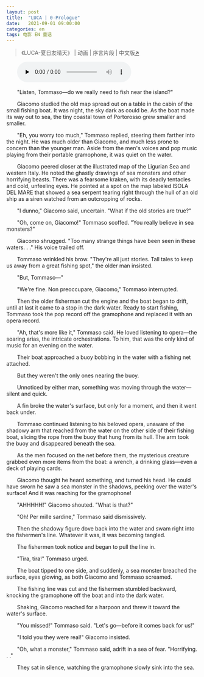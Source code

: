 ```yaml
---
layout: post
title:  "LUCA | 0-Prologue"
date:   2021-09-01 09:00:00
categories: en
tags: 电影 EN 童话
---
```


>《LUCA-夏日友晴天》 | 动画 | 序言片段 | 中文版[↗](https://buyivi.xyz/wenji/luca-prologue/)

&emsp;&emsp;<audio id="audio" controls="" preload="none">
      <source id="m4a" src="https://buyivi.xyz/wenji/files/audio/Luca/Prologue.m4a">
</audio>

&emsp;&emsp;"Listen, Tommaso—do we really need to fish near the island?"

&emsp;&emsp;Giacomo studied the old map spread out on a table in the cabin of the small fishing boat. It was night, the sky dark as could be. As the boat made its way out to sea, the tiny coastal town of Portorosso grew smaller and smaller.

&emsp;&emsp;"Eh, you worry too much," Tommaso replied, steering them farther into the night. He was much older than Giacomo, and much less prone to concern than the younger man. Aside from the men's voices and pop music playing from their portable gramophone, it was quiet on the water.

&emsp;&emsp;Giacomo peered closer at the illustrated map of the Ligurian Sea and western Italy. He noted the ghastly drawings of sea monsters and other horrifying beasts. There was a fearsome kraken, with its deadly tentacles and cold, unfeeling eyes. He pointed at a spot on the map labeled ISOLA DEL MARE that showed a sea serpent tearing right through the hull of an old ship as a siren watched from an outcropping of rocks.

&emsp;&emsp;"I dunno," Giacomo said, uncertain. "What if the old stories are true?"

&emsp;&emsp;"Oh, come on, Giacomo!" Tommaso scoffed. "You really believe in sea monsters?"

&emsp;&emsp;Giacomo shrugged. "Too many strange things have been seen in these waters. . ." His voice trailed off.

&emsp;&emsp;Tommaso wrinkled his brow. "They're all just stories. Tall tales to keep us away from a great fishing spot," the older man insisted.

&emsp;&emsp;"But, Tommaso—"

&emsp;&emsp;"We're fine. Non preoccupare, Giacomo," Tommaso interrupted.

&emsp;&emsp;Then the older fisherman cut the engine and the boat began to drift, until at last it came to a stop in the dark water. Ready to start fishing, Tommaso took the pop record off the gramophone and replaced it with an opera record.

&emsp;&emsp;"Ah, that's more like it," Tommaso said. He loved listening to opera—the soaring arias, the intricate orchestrations. To him, that was the only kind of music for an evening on the water.

&emsp;&emsp;Their boat approached a buoy bobbing in the water with a fishing net attached.

&emsp;&emsp;But they weren't the only ones nearing the buoy.

&emsp;&emsp;Unnoticed by either man, something was moving through the water—silent and quick.

&emsp;&emsp;A fin broke the water's surface, but only for a moment, and then it went back under.

&emsp;&emsp;Tommaso continued listening to his beloved opera, unaware of the shadowy arm that reached from the water on the other side of their fishing boat, slicing the rope from the buoy that hung from its hull. The arm took the buoy and disappeared beneath the sea.

&emsp;&emsp;As the men focused on the net before them, the mysterious creature grabbed even more items from the boat: a wrench, a drinking glass—even a deck of playing cards.

&emsp;&emsp;Giacomo thought he heard something, and turned his head. He could have sworn he saw a sea monster in the shadows, peeking over the water's surface! And it was reaching for the gramophone!

&emsp;&emsp;"AHHHHH!" Giacomo shouted. "What is that?"

&emsp;&emsp;"Oh! Per mille sardine," Tommaso said dismissively.

&emsp;&emsp;Then the shadowy figure dove back into the water and swam right into the fishermen's line. Whatever it was, it was becoming tangled.

&emsp;&emsp;The fishermen took notice and began to pull the line in.

&emsp;&emsp;"Tira, tira!" Tommaso urged.

&emsp;&emsp;The boat tipped to one side, and suddenly, a sea monster breached the surface, eyes glowing, as both Giacomo and Tommaso screamed.

&emsp;&emsp;The fishing line was cut and the fishermen stumbled backward, knocking the gramophone off the boat and into the dark water.

&emsp;&emsp;Shaking, Giacomo reached for a harpoon and threw it toward the water's surface.

&emsp;&emsp;"You missed!" Tommaso said. "Let's go—before it comes back for us!"

&emsp;&emsp;"I told you they were real!" Giacomo insisted.

&emsp;&emsp;"Oh, what a monster," Tommaso said, adrift in a sea of fear. "Horrifying. . ."

&emsp;&emsp;They sat in silence, watching the gramophone slowly sink into the sea.